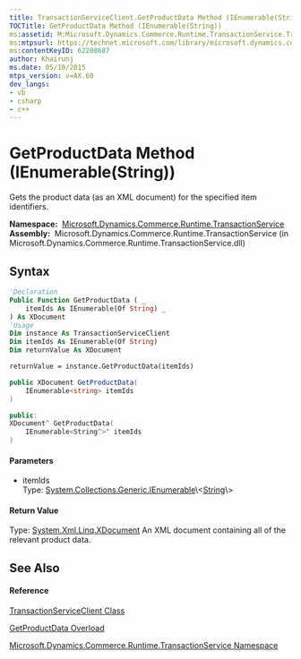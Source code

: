```yaml
---
title: TransactionServiceClient.GetProductData Method (IEnumerable(String)) (Microsoft.Dynamics.Commerce.Runtime.TransactionService)
TOCTitle: GetProductData Method (IEnumerable(String))
ms:assetid: M:Microsoft.Dynamics.Commerce.Runtime.TransactionService.TransactionServiceClient.GetProductData(System.Collections.Generic.IEnumerable{System.String})
ms:mtpsurl: https://technet.microsoft.com/library/microsoft.dynamics.commerce.runtime.transactionservice.transactionserviceclient.getproductdata(v=AX.60)
ms:contentKeyID: 62208687
author: Khairunj
ms.date: 05/18/2015
mtps_version: v=AX.60
dev_langs:
- vb
- csharp
- c++
---
```


# GetProductData Method (IEnumerable(String))

Gets the product data (as an XML document) for the specified item identifiers.

**Namespace:**  [Microsoft.Dynamics.Commerce.Runtime.TransactionService](microsoft-dynamics-commerce-runtime-transactionservice-namespace.md)  
**Assembly:**  Microsoft.Dynamics.Commerce.Runtime.TransactionService (in Microsoft.Dynamics.Commerce.Runtime.TransactionService.dll)

## Syntax

``` vb
'Declaration
Public Function GetProductData ( _
    itemIds As IEnumerable(Of String) _
) As XDocument
'Usage
Dim instance As TransactionServiceClient
Dim itemIds As IEnumerable(Of String)
Dim returnValue As XDocument

returnValue = instance.GetProductData(itemIds)
```

``` csharp
public XDocument GetProductData(
    IEnumerable<string> itemIds
)
```

``` c++
public:
XDocument^ GetProductData(
    IEnumerable<String^>^ itemIds
)
```

#### Parameters

  - itemIds  
    Type: [System.Collections.Generic.IEnumerable](https://technet.microsoft.com/library/9eekhta0\(v=ax.60\))\<[String](https://technet.microsoft.com/library/s1wwdcbf\(v=ax.60\))\>  

#### Return Value

Type: [System.Xml.Linq.XDocument](https://technet.microsoft.com/library/bb345449\(v=ax.60\))  
An XML document containing all of the relevant product data.  

## See Also

#### Reference

[TransactionServiceClient Class](transactionserviceclient-class-microsoft-dynamics-commerce-runtime-transactionservice.md)

[GetProductData Overload](transactionserviceclient-getproductdata-method-microsoft-dynamics-commerce-runtime-transactionservice.md)

[Microsoft.Dynamics.Commerce.Runtime.TransactionService Namespace](microsoft-dynamics-commerce-runtime-transactionservice-namespace.md)

